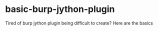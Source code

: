 # basic-burp-jython-plugin
Tired of burp jython plugin being difficult to create? Here are the basics
